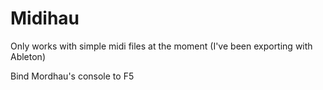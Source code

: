 # Midihau
Only works with simple midi files at the moment (I've been exporting with Ableton)

Bind Mordhau's console to F5